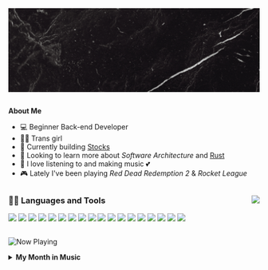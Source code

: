<img align="center" src="./header.gif">

##

**About Me**

- 💻 Beginner Back-end Developer
- 🏳️‍⚧️ Trans girl
- 🔧 Currently building [Stocks](https://github.com/hoxas/stocks)
- 🌱 Looking to learn more about *Software Architecture* and [Rust](https://www.rust-lang.org/)
- 🎼 I love listening to and making music 💕
- 🎮 Lately I've been playing *Red Dead Redemption 2* & *Rocket League*


##

<img align="right" src="https://github-readme-stats.vercel.app/api?username=hoxas&show_icons=true&theme=midnight-purple">
<h3> 👨‍💻 Languages and Tools </h3>
<p>
<img src="https://cdn.jsdelivr.net/gh/devicons/devicon/icons/python/python-original-wordmark.svg" width="50">
<img src="https://cdn.jsdelivr.net/gh/devicons/devicon/icons/django/django-plain-wordmark.svg" width="50">
<img src="https://img.icons8.com/nolan/256/flask.png" width="50">
<img src="https://cdn.jsdelivr.net/gh/devicons/devicon/icons/jupyter/jupyter-original-wordmark.svg" width="50">
<img src="https://cdn.jsdelivr.net/gh/devicons/devicon/icons/javascript/javascript-original.svg" width="50">
<img src="https://cdn.jsdelivr.net/gh/devicons/devicon/icons/typescript/typescript-plain.svg" width="50">
<img src="https://cdn.jsdelivr.net/gh/devicons/devicon/icons/react/react-original-wordmark.svg" width="50">
<img src="https://cdn.jsdelivr.net/gh/devicons/devicon/icons/redis/redis-plain-wordmark.svg" width="50">
<img src="https://cdn.jsdelivr.net/gh/devicons/devicon/icons/postgresql/postgresql-plain-wordmark.svg" width="50">
<img src="https://cdn.jsdelivr.net/gh/devicons/devicon/icons/sqlite/sqlite-original-wordmark.svg" width="50">
<img src="https://cdn.jsdelivr.net/gh/devicons/devicon/icons/mongodb/mongodb-plain-wordmark.svg" width="50">
<img src="https://www.vectorlogo.zone/logos/rabbitmq/rabbitmq-icon.svg" width="50">
<img src="https://cdn.jsdelivr.net/gh/devicons/devicon/icons/docker/docker-plain-wordmark.svg" width="50">
<img src="https://cdn.jsdelivr.net/gh/devicons/devicon/icons/nginx/nginx-original.svg" width="50">
<img src="https://cdn.jsdelivr.net/gh/devicons/devicon/icons/linux/linux-original.svg" width="50">
<img src="https://cdn.jsdelivr.net/gh/devicons/devicon/icons/bootstrap/bootstrap-plain-wordmark.svg" width="50">
<img src="https://cdn.jsdelivr.net/gh/devicons/devicon/icons/tailwindcss/tailwindcss-plain.svg" width="50">
<img src="https://cdn.jsdelivr.net/gh/devicons/devicon/icons/sass/sass-original.svg" width="50">
</p>

##
![Now Playing](https://lastfm-profile-readme.vercel.app/api/kathAlice?isRounded=True)


<details>
  <summary><b>My Month in Music</b></summary>
  <img src="https://lastfm-charter.vercel.app/api/month/10x10">
</details>

<!--
Node:
<img src="https://cdn.jsdelivr.net/gh/devicons/devicon/icons/redis/redis-plain-wordmark.svg" width="50">
<img src="https://media3.giphy.com/media/kdFc8fubgS31b8DsVu/giphy.webp" width="50">

-->
